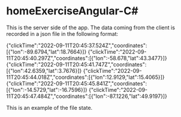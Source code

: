 # homeExerciseAngular-C#
This is the server side of the app.
The data coming from the client is recorded in a json file in the following format:

{"clickTime":"2022-09-11T20:45:37.524Z","coordinates":[{"lon":-89.6794,"lat":18.7664}]}
{"clickTime":"2022-09-11T20:45:40.297Z","coordinates":[{"lon":-58.678,"lat":43.3477}]}
{"clickTime":"2022-09-11T20:45:41.747Z","coordinates":[{"lon":42.6359,"lat":3.7676}]}
{"clickTime":"2022-09-11T20:45:44.018Z","coordinates":[{"lon":12.9129,"lat":15.4065}]}
{"clickTime":"2022-09-11T20:45:45.841Z","coordinates":[{"lon":-14.5729,"lat":-16.7596}]}
{"clickTime":"2022-09-11T20:45:47.484Z","coordinates":[{"lon":-87.1226,"lat":49.9197}]}


This is an example of the file state.
